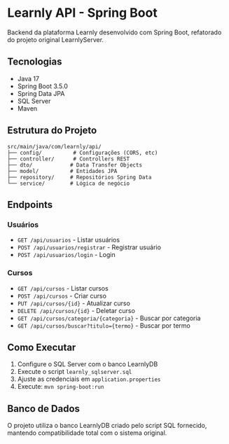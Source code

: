 # Learnly API - Spring Boot

Backend da plataforma Learnly desenvolvido com Spring Boot, refatorado do projeto original LearnlyServer.

## Tecnologias

- Java 17
- Spring Boot 3.5.0
- Spring Data JPA
- SQL Server
- Maven

## Estrutura do Projeto

```
src/main/java/com/learnly/api/
├── config/          # Configurações (CORS, etc)
├── controller/      # Controllers REST
├── dto/            # Data Transfer Objects
├── model/          # Entidades JPA
├── repository/     # Repositórios Spring Data
└── service/        # Lógica de negócio
```

## Endpoints

### Usuários
- `GET /api/usuarios` - Listar usuários
- `POST /api/usuarios/registrar` - Registrar usuário
- `POST /api/usuarios/login` - Login

### Cursos
- `GET /api/cursos` - Listar cursos
- `POST /api/cursos` - Criar curso
- `PUT /api/cursos/{id}` - Atualizar curso
- `DELETE /api/cursos/{id}` - Deletar curso
- `GET /api/cursos/categoria/{categoria}` - Buscar por categoria
- `GET /api/cursos/buscar?titulo={termo}` - Buscar por termo

## Como Executar

1. Configure o SQL Server com o banco LearnlyDB
2. Execute o script `learnly_sqlserver.sql`
3. Ajuste as credenciais em `application.properties`
4. Execute: `mvn spring-boot:run`

## Banco de Dados

O projeto utiliza o banco LearnlyDB criado pelo script SQL fornecido, mantendo compatibilidade total com o sistema original.
